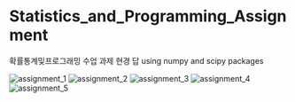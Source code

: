 # Statistics_and_Programming_Assignment
확률통계및프로그래밍 수업 과제 현경 답
using numpy and scipy packages

![assignment_1](https://user-images.githubusercontent.com/35495333/45585473-c54bbd00-b91f-11e8-9465-2d84c49605ed.png)
![assignment_2](https://user-images.githubusercontent.com/35495333/45585474-c977da80-b91f-11e8-88fc-fa945c2a4c2c.png)
![assignment_3](https://user-images.githubusercontent.com/35495333/45585475-cbda3480-b91f-11e8-90d7-014b7937b4f8.png)
![assignment_4](https://user-images.githubusercontent.com/35495333/45585476-cd0b6180-b91f-11e8-9115-9b81d873da5e.png)
![assignment_5](https://user-images.githubusercontent.com/35495333/45585478-cf6dbb80-b91f-11e8-9067-18e11d7cc6a7.png)
